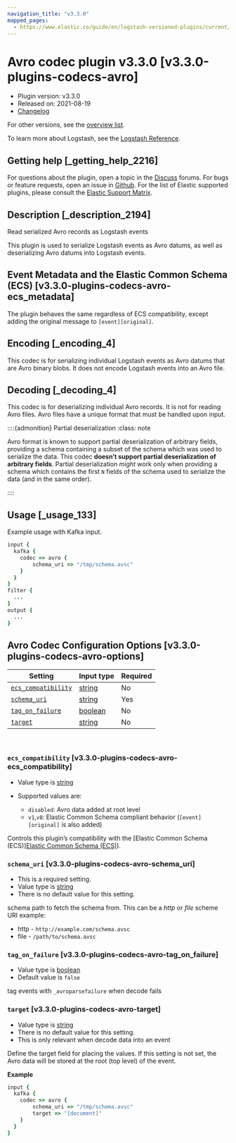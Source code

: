 ```yaml
---
navigation_title: "v3.3.0"
mapped_pages:
  - https://www.elastic.co/guide/en/logstash-versioned-plugins/current/v3.3.0-plugins-codecs-avro.html
---
```


# Avro codec plugin v3.3.0 [v3.3.0-plugins-codecs-avro]


* Plugin version: v3.3.0
* Released on: 2021-08-19
* [Changelog](https://github.com/logstash-plugins/logstash-codec-avro/blob/v3.3.0/CHANGELOG.md)

For other versions, see the [overview list](codec-avro-index.md).

To learn more about Logstash, see the [Logstash Reference](logstash://reference/index.md).

## Getting help [_getting_help_2216]

For questions about the plugin, open a topic in the [Discuss](http://discuss.elastic.co) forums. For bugs or feature requests, open an issue in [Github](https://github.com/logstash-plugins/logstash-codec-avro). For the list of Elastic supported plugins, please consult the [Elastic Support Matrix](https://www.elastic.co/support/matrix#matrix_logstash_plugins).


## Description [_description_2194]

Read serialized Avro records as Logstash events

This plugin is used to serialize Logstash events as Avro datums, as well as deserializing Avro datums into Logstash events.


## Event Metadata and the Elastic Common Schema (ECS) [v3.3.0-plugins-codecs-avro-ecs_metadata]

The plugin behaves the same regardless of ECS compatibility, except adding the original message to `[event][original]`.


## Encoding [_encoding_4]

This codec is for serializing individual Logstash events as Avro datums that are Avro binary blobs. It does not encode Logstash events into an Avro file.


## Decoding [_decoding_4]

This codec is for deserializing individual Avro records. It is not for reading Avro files. Avro files have a unique format that must be handled upon input.

::::{admonition} Partial deserialization
:class: note

Avro format is known to support partial deserialization of arbitrary fields, providing a schema containing a subset of the schema which was used to serialize the data. This codec **doesn’t support partial deserialization of arbitrary fields**. Partial deserialization *might* work only when providing a schema which contains the first `N` fields of the schema used to serialize the data (and in the same order).

::::



## Usage [_usage_133]

Example usage with Kafka input.

```ruby
input {
  kafka {
    codec => avro {
        schema_uri => "/tmp/schema.avsc"
    }
  }
}
filter {
  ...
}
output {
  ...
}
```


## Avro Codec Configuration Options [v3.3.0-plugins-codecs-avro-options]

| Setting | Input type | Required |
| --- | --- | --- |
| [`ecs_compatibility`](v3-3-0-plugins-codecs-avro.md#v3.3.0-plugins-codecs-avro-ecs_compatibility) | [string](logstash://reference/configuration-file-structure.md#string) | No |
| [`schema_uri`](v3-3-0-plugins-codecs-avro.md#v3.3.0-plugins-codecs-avro-schema_uri) | [string](logstash://reference/configuration-file-structure.md#string) | Yes |
| [`tag_on_failure`](v3-3-0-plugins-codecs-avro.md#v3.3.0-plugins-codecs-avro-tag_on_failure) | [boolean](logstash://reference/configuration-file-structure.md#boolean) | No |
| [`target`](v3-3-0-plugins-codecs-avro.md#v3.3.0-plugins-codecs-avro-target) | [string](logstash://reference/configuration-file-structure.md#string) | No |

 

### `ecs_compatibility` [v3.3.0-plugins-codecs-avro-ecs_compatibility]

* Value type is [string](logstash://reference/configuration-file-structure.md#string)
* Supported values are:

    * `disabled`: Avro data added at root level
    * `v1`,`v8`: Elastic Common Schema compliant behavior (`[event][original]` is also added)


Controls this plugin’s compatibility with the [Elastic Common Schema (ECS)][Elastic Common Schema (ECS)](ecs://docs/reference/index.md)).


### `schema_uri` [v3.3.0-plugins-codecs-avro-schema_uri]

* This is a required setting.
* Value type is [string](logstash://reference/configuration-file-structure.md#string)
* There is no default value for this setting.

schema path to fetch the schema from. This can be a *http* or *file* scheme URI example:

* http - `http://example.com/schema.avsc`
* file - `/path/to/schema.avsc`


### `tag_on_failure` [v3.3.0-plugins-codecs-avro-tag_on_failure]

* Value type is [boolean](logstash://reference/configuration-file-structure.md#boolean)
* Default value is `false`

tag events with `_avroparsefailure` when decode fails


### `target` [v3.3.0-plugins-codecs-avro-target]

* Value type is [string](logstash://reference/configuration-file-structure.md#string)
* There is no default value for this setting.
* This is only relevant when decode data into an event

Define the target field for placing the values. If this setting is not set, the Avro data will be stored at the root (top level) of the event.

**Example**

```ruby
input {
  kafka {
    codec => avro {
        schema_uri => "/tmp/schema.avsc"
        target => "[document]"
    }
  }
}
```



